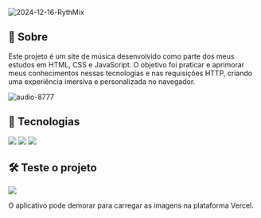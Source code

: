 ![2024-12-16-RythMix](https://github.com/user-attachments/assets/8dda8d62-9c3c-479b-b95f-8cbe76987840)

<h2>📌 Sobre</h2>
<p>Este projeto é um site de música desenvolvido como parte dos meus estudos em HTML, CSS e JavaScript. O objetivo foi praticar e aprimorar meus conhecimentos nessas tecnologias e nas requisições HTTP, criando uma experiência imersiva e personalizada no navegador.</p>

![audio-8777](https://github.com/user-attachments/assets/4d886e98-c2fd-430c-9e3d-765225e11307)

## 🚀 Tecnologias
<div>
  <img src="https://img.shields.io/badge/JavaScript-F7DF1E?style=for-the-badge&logo=javascript&logoColor=black">
  <img src="https://img.shields.io/badge/HTML-239120?style=for-the-badge&logo=html5&logoColor=white">
  <img src="https://img.shields.io/badge/CSS-239120?&style=for-the-badge&logo=css3&logoColor=white">
</div>

## 🛠️ Teste o projeto
<div>
  <a href="https://rythmix-mu.vercel.app" target="_blank"><img loading="lazy" src="https://img.shields.io/badge/Vercel-000000?style=for-the-badge&logo=vercel&logoColor=white" target="_blank"></a>
  <p>O aplicativo pode demorar para carregar as imagens na plataforma Vercel.</p>
</div>
